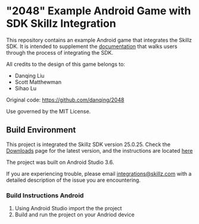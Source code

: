 # "2048" Example Android Game with SDK Skillz Integration
This repository contains an example Android game that integrates the Skillz SDK. It is intended to supplement the [documentation](https://docs.skillz.com/docs/installing-skillz-android/) that walks users through the process of integrating the SDK.

All credits to the design of this game belongs to:
* Danqing Liu
* Scott Matthewman
* Sihao Lu

Original code: https://github.com/danqing/2048

Use governed by the MIT License.

## Build Environment
This project is integrated the Skillz SDK version 25.0.25. Check the [Downloads](https://developers.skillz.com/downloads) page for the latest version, and the instructions are located [here](https://docs.skillz.com/docs/installing-skillz-android/)

The project was built on Android Studio 3.6.

If you are experiencing trouble, please email integrations@skillz.com with a detailed description of the issue you are encountering.

### Build Instructions Android

1. Using Android Studio import the the project
2. Build and run the project on your Andriod device
